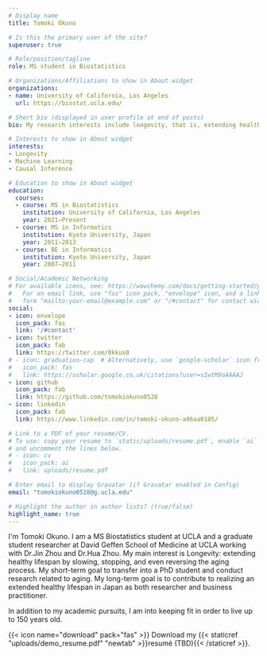 ```yaml
---
# Display name
title: Tomoki Okuno

# Is this the primary user of the site?
superuser: true

# Role/position/tagline
role: MS student in Biostatistics

# Organizations/Affiliations to show in About widget
organizations:
- name: University of California, Los Angeles
  url: https://biostat.ucla.edu/

# Short bio (displayed in user profile at end of posts)
bio: My research interests include longevity, that is, extending healthy lifespan by slowing, stopping, and even reversing the aging process.

# Interests to show in About widget
interests:
- Longevity
- Machine Learning
- Causal Inference

# Education to show in About widget
education:
  courses:
  - course: MS in Biostatistics
    institution: University of California, Los Angeles
    year: 2021−Present
  - course: MS in Informatics
    institution: Kyoto University, Japan
    year: 2011−2013
  - course: BE in Informatics
    institution: Kyoto University, Japan
    year: 2007−2011

# Social/Academic Networking
# For available icons, see: https://wowchemy.com/docs/getting-started/page-builder/#icons
#   For an email link, use "fas" icon pack, "envelope" icon, and a link in the
#   form "mailto:your-email@example.com" or "/#contact" for contact widget.
social:
- icon: envelope
  icon_pack: fas
  link: '/#contact'
- icon: twitter
  icon_pack: fab
  link: https://twitter.com/0kkus0
# - icon: graduation-cap  # Alternatively, use `google-scholar` icon from `ai` icon pack
#   icon_pack: fas
#   link: https://scholar.google.co.uk/citations?user=sIwtMXoAAAAJ
- icon: github
  icon_pack: fab
  link: https://github.com/tomokiokuno0528
- icon: linkedin
  icon_pack: fab
  link: https://www.linkedin.com/in/tomoki-okuno-a06aa0185/

# Link to a PDF of your resume/CV.
# To use: copy your resume to `static/uploads/resume.pdf`, enable `ai` icons in `params.toml`, 
# and uncomment the lines below.
# - icon: cv
#   icon_pack: ai
#   link: uploads/resume.pdf

# Enter email to display Gravatar (if Gravatar enabled in Config)
email: "tomokiokuno0528@g.ucla.edu"

# Highlight the author in author lists? (true/false)
highlight_name: true
---
```


I'm Tomoki Okuno. I am a MS Biostatistics student at UCLA and a graduate student researcher at David Geffen School of Medicine at UCLA working with Dr.Jin Zhou and Dr.Hua Zhou. My main interest is Longevity: extending healthy lifespan by slowing, stopping, and even reversing the aging process. My short-term goal to transfer into a PhD student and conduct research related to aging. My long-term goal is to contribute to realizing an extended healthy lifespan in Japan as both researcher and business practitioner.

In addition to my academic pursuits, I am into keeping fit in order to live up to 150 years old.

{{< icon name="download" pack="fas" >}} Download my {{< staticref "uploads/demo_resume.pdf" "newtab" >}}resumé (TBD){{< /staticref >}}.

